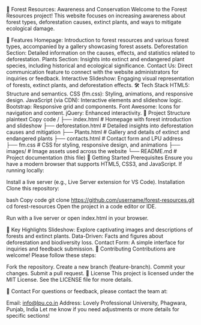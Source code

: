 🌲 Forest Resources: Awareness and Conservation
Welcome to the Forest Resources project! This website focuses on increasing awareness about forest types, deforestation causes, extinct plants, and ways to mitigate ecological damage.

🌟 Features
Homepage: Introduction to forest resources and various forest types, accompanied by a gallery showcasing forest assets.
Deforestation Section: Detailed information on the causes, effects, and statistics related to deforestation.
Plants Section: Insights into extinct and endangered plant species, including historical and ecological significance.
Contact Us: Direct communication feature to connect with the website administrators for inquiries or feedback.
Interactive Slideshow: Engaging visual representation of forests, extinct plants, and deforestation effects.
🛠️ Tech Stack
HTML5: Structure and semantics.
CSS (fm.css): Styling, animations, and responsive design.
JavaScript (via CDN): Interactive elements and slideshow logic.
Bootstrap: Responsive grid and components.
Font Awesome: Icons for navigation and content.
jQuery: Enhanced interactivity.
📂 Project Structure
plaintext
Copy code
/
├── index.html        # Homepage with forest introduction and slideshow
├── deforestation.html # Detailed insights into deforestation causes and mitigation
├── Plants.html       # Gallery and details of extinct and endangered plants
├── contacts.html     # Contact form and LPU address
├── fm.css            # CSS for styling, responsive design, and animations
├── images/           # Image assets used across the website
└── README.md         # Project documentation (this file)
🚀 Getting Started
Prerequisites
Ensure you have a modern browser that supports HTML5, CSS3, and JavaScript. If running locally:

Install a live server (e.g., Live Server extension for VS Code).
Installation
Clone this repository:

bash
Copy code
git clone https://github.com/username/forest-resources.git
cd forest-resources
Open the project in a code editor or IDE.

Run with a live server or open index.html in your browser.

🎨 Key Highlights
Slideshow: Explore captivating images and descriptions of forests and extinct plants.
Data-Driven: Facts and figures about deforestation and biodiversity loss.
Contact Form: A simple interface for inquiries and feedback submission.
🧩 Contributing
Contributions are welcome! Please follow these steps:

Fork the repository.
Create a new branch (feature-branch).
Commit your changes.
Submit a pull request.
📜 License
This project is licensed under the MIT License. See the LICENSE file for more details.

📧 Contact
For questions or feedback, please contact the team at:

Email: info@lpu.co.in
Address: Lovely Professional University, Phagwara, Punjab, India
Let me know if you need adjustments or more details for specific sections!

